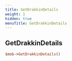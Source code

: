 ```yaml
---
title: GetDrakkinDetails
weight: 1
hidden: true
menuTitle: GetDrakkinDetails
---
```

## GetDrakkinDetails
```perl
$mob->GetDrakkinDetails()
```